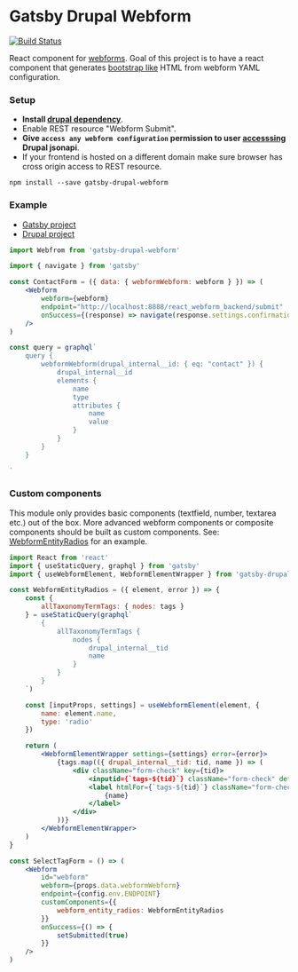 # Gatsby Drupal Webform

[![Build Status](https://travis-ci.org/oikeuttaelaimille/gatsby-drupal-webform.svg?branch=master)](https://travis-ci.org/oikeuttaelaimille/gatsby-drupal-webform)

React component for [webforms](https://www.drupal.org/project/webform). Goal of this project is to have a react component that generates [bootstrap like](https://getbootstrap.com/docs/4.0/components/forms/) HTML from webform YAML configuration.

### Setup

* **Install [drupal dependency](https://www.drupal.org/project/react_webform_backend)**.
* Enable REST resource "Webform Submit".
* **Give `access any webform configuration` permission to user [accesssing](https://www.gatsbyjs.org/packages/gatsby-source-drupal/#basic-auth) Drupal jsonapi**.
* If your frontend is hosted on a different domain make sure browser has cross origin access to REST resource.

```
npm install --save gatsby-drupal-webform
```

### Example

* [Gatsby project](https://github.com/oikeuttaelaimille/gatsby-drupal-webform/tree/master/examples/gatsby-webforms)
* [Drupal project](https://github.com/oikeuttaelaimille/gatsby-drupal-webform/tree/master/examples/drupal)

```jsx
import Webfrom from 'gatsby-drupal-webform'

import { navigate } from 'gatsby'

const ContactForm = ({ data: { webformWebform: webform } }) => (
	<Webform
		webform={webform}
		endpoint="http://localhost:8888/react_webform_backend/submit"
		onSuccess={(response) => navigate(response.settings.confirmation_url)}
	/>
)

const query = graphql`
	query {
		webformWebform(drupal_internal__id: { eq: "contact" }) {
			drupal_internal__id
			elements {
				name
				type
				attributes {
					name
					value
				}
			}
		}
	}

`
```

### Custom components

This module only provides basic components (textfield, number, textarea etc.) out of the box. More advanced webform components or composite components should be built as custom components. See: [WebformEntityRadios](https://github.com/oikeuttaelaimille/gatsby-drupal-webform/tree/master/examples/gatsby-webforms/src/components/WebformEntityRadios.jsx) for an example.

```jsx
import React from 'react'
import { useStaticQuery, graphql } from 'gatsby'
import { useWebformElement, WebformElementWrapper } from 'gatsby-drupal-webform'

const WebformEntityRadios = ({ element, error }) => {
	const {
		allTaxonomyTermTags: { nodes: tags }
	} = useStaticQuery(graphql`
		{
			allTaxonomyTermTags {
				nodes {
					drupal_internal__tid
					name
				}
			}
		}
	`)

	const [inputProps, settings] = useWebformElement(element, {
		name: element.name,
		type: 'radio'
	})

	return (
		<WebformElementWrapper settings={settings} error={error}>
			{tags.map(({ drupal_internal__tid: tid, name }) => (
				<div className="form-check" key={tid}>
					<inputid={`tags-${tid}`} className="form-check" defaultChecked={parseInt(inputProps.defaultValue, 10) === tid} {...inputProps} />
					<label htmlFor={`tags-${tid}`} className="form-check-radio">
						{name}
					</label>
				</div>
			))}
		</WebformElementWrapper>
	)
}

const SelectTagForm = () => (
	<Webform
		id="webform"
		webform={props.data.webformWebform}
		endpoint={config.env.ENDPOINT}
		customComponents={{
			webform_entity_radios: WebformEntityRadios
		}}
		onSuccess={() => {
			setSubmitted(true)
		}}
	/>
)

```

